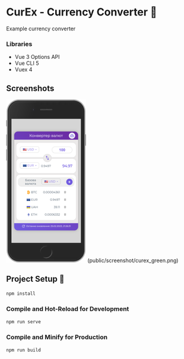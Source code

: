 
# CurEx - Currency Converter 📝  

Example currency converter

### Libraries

- Vue 3 Options API
- Vue CLI 5
- Vuex 4


## Screenshots
![For desktop](public/screenshots/curex.png) (public/screenshot/curex_green.png)  



## Project Setup 🚀

```sh
npm install
```

### Compile and Hot-Reload for Development

```sh
npm run serve
```

### Compile and Minify for Production

```sh
npm run build
```
